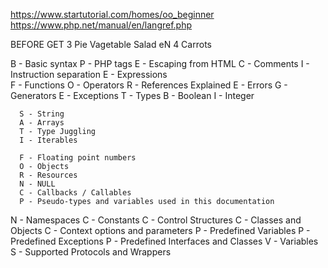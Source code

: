 https://www.startutorial.com/homes/oo_beginner
https://www.php.net/manual/en/langref.php

BEFORE GET 3 Pie Vagetable Salad eN 4 Carrots

B - Basic syntax
      P - PHP tags
      E - Escaping from HTML
      C - Comments
      I - Instruction separation
E - Expressions       
F - Functions
O - Operators
R - References Explained
E - Errors
G - Generators
E - Exceptions
T - Types
      B - Boolean
      I - Integer

      S - String
      A - Arrays
      T - Type Juggling
      I - Iterables

      F - Floating point numbers
      O - Objects
      R - Resources
      N - NULL
      C - Callbacks / Callables
      P - Pseudo-types and variables used in this documentation
N - Namespaces
C - Constants
C - Control Structures
C - Classes and Objects
C - Context options and parameters
P - Predefined Variables
P - Predefined Exceptions
P - Predefined Interfaces and Classes
V - Variables
S - Supported Protocols and Wrappers
